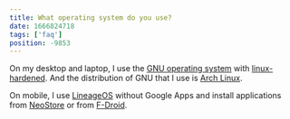 ```yaml
---
title: What operating system do you use?
date: 1666824718
tags: ['faq']
position: -9853
---
```


On my desktop and laptop,
I use the [GNU operating system](https://www.gnu.org/)
with [linux-hardened](https://github.com/anthraxx/linux-hardened).
And the distribution of GNU that I use is [Arch Linux](https://archlinux.org/).

On mobile,
I use [LineageOS](https://lineageos.org/) without Google Apps
and install applications from [NeoStore](https://github.com/NeoApplications/Neo-Store)
or from [F-Droid](https://f-droid.org/).

